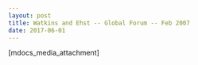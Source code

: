 ```yaml
---
layout: post
title: Watkins and Ehst -- Global Forum -- Feb 2007
date: 2017-06-01
---
```


[mdocs_media_attachment]